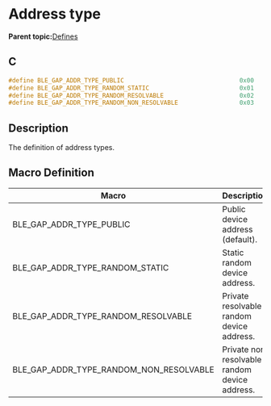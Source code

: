 # Address type

**Parent topic:**[Defines](GUID-9781CD29-3C4B-41EE-8F98-355D2AA99482.md)

## C

```c
#define BLE_GAP_ADDR_TYPE_PUBLIC                                0x00
#define BLE_GAP_ADDR_TYPE_RANDOM_STATIC                         0x01
#define BLE_GAP_ADDR_TYPE_RANDOM_RESOLVABLE                     0x02
#define BLE_GAP_ADDR_TYPE_RANDOM_NON_RESOLVABLE                 0x03
```

## Description

The definition of address types.

## Macro Definition

|Macro|Description|
|-----|-----------|
|BLE\_GAP\_ADDR\_TYPE\_PUBLIC|Public device address \(default\).|
|BLE\_GAP\_ADDR\_TYPE\_RANDOM\_STATIC|Static random device address.|
|BLE\_GAP\_ADDR\_TYPE\_RANDOM\_RESOLVABLE|Private resolvable random device address.|
|BLE\_GAP\_ADDR\_TYPE\_RANDOM\_NON\_RESOLVABLE|Private non resolvable random device address.|

